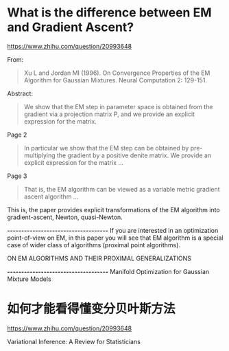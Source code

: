  
# What is the difference between EM and Gradient Ascent?
https://www.zhihu.com/question/20993648

From:

> Xu L and Jordan MI (1996). On Convergence Properties of the EM Algorithm for Gaussian Mixtures. Neural Computation 2: 129-151.

Abstract:

> We show that the EM step in parameter space is obtained from the gradient via a projection matrix P, and we provide an explicit expression for the matrix.

Page 2

> In particular we show that the EM step can be obtained by pre-multiplying the gradient by a positive denite matrix. We provide an explicit expression for the matrix ...

Page 3

> That is, the EM algorithm can be viewed as a variable metric gradient ascent algorithm ...

This is, the paper provides explicit transformations of the EM algorithm into gradient-ascent, Newton, quasi-Newton.

**------------------------------------**
If you are interested in an optimization point-of-view on EM, in this paper you will see that EM algorithm is a special case of wider class of algorithms (proximal point algorithms).

ON EM ALGORITHMS AND THEIR PROXIMAL GENERALIZATIONS

**------------------------------------**
Manifold Optimization for Gaussian Mixture Models



# 如何才能看得懂变分贝叶斯方法

https://www.zhihu.com/question/20993648

Variational Inference: A Review for Statisticians
